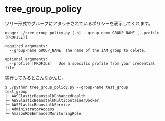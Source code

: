 # tree_group_policy
ツリー形式でグループにアタッチされているポリシーを表示してくれます。  

```
usage: ./tree_group_policy.py [-h] --group-name GROUP_NAME [--profile [PROFILE]]

required arguments:
  --group-name GROUP_NAME  The name of the IAM group to delete.

optional arguments:
  --profile [PROFILE]   Use a specific profile from your credential file.
```

実行してみるとこんなかんじ。  
```
$ ./python tree_group_policy.py --group-name test_group
test_group
├─ AWSElasticBeanstalkEnhancedHealth
├─ AWSElasticBeanstalkMulticontainerDocker
├─ AWSElasticBeanstalkService
├─ AdministratorAccess
└─ AmazonRDSEnhancedMonitoringRole
```
